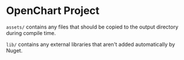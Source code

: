 # OpenChart Project

`assets/` contains any files that should be copied to the output directory during compile time.

`lib/` contains any external libraries that aren't added automatically by Nuget.